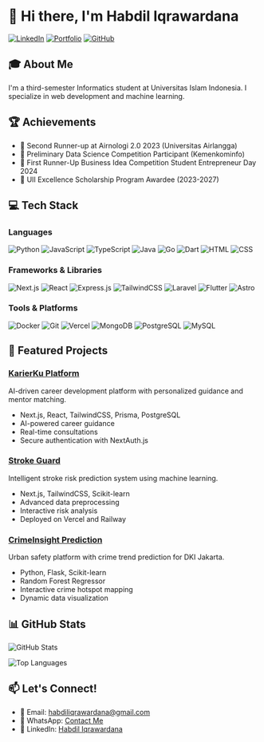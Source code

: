 # 👋 Hi there, I'm Habdil Iqrawardana

[![LinkedIn](https://img.shields.io/badge/LinkedIn-0077B5?style=for-the-badge&logo=linkedin&logoColor=white)](https://linkedin.com/in/habdil-iqrawardana)
[![Portfolio](https://img.shields.io/badge/Portfolio-000000?style=for-the-badge&logo=vercel&logoColor=white)](https://portofolio-habdil.vercel.app/)
[![GitHub](https://img.shields.io/badge/GitHub-100000?style=for-the-badge&logo=github&logoColor=white)](https://github.com/habdil)

## 🎓 About Me

I'm a third-semester Informatics student at Universitas Islam Indonesia. I specialize in web development and machine learning.

## 🏆 Achievements

- 🥈 Second Runner-up at Airnologi 2.0 2023 (Universitas Airlangga)
- 🎯 Preliminary Data Science Competition Participant (Kemenkominfo)
- 🥈 First Runner-Up Business Idea Competition Student Entrepreneur Day 2024
- 🏅 UII Excellence Scholarship Program Awardee (2023-2027)

## 💻 Tech Stack

### Languages  
![Python](https://img.shields.io/badge/Python-3776AB?style=for-the-badge&logo=python&logoColor=white) ![JavaScript](https://img.shields.io/badge/JavaScript-F7DF1E?style=for-the-badge&logo=javascript&logoColor=black) ![TypeScript](https://img.shields.io/badge/TypeScript-007ACC?style=for-the-badge&logo=typescript&logoColor=white) ![Java](https://img.shields.io/badge/Java-ED8B00?style=for-the-badge&logo=openjdk&logoColor=white) ![Go](https://img.shields.io/badge/Go-00ADD8?style=for-the-badge&logo=go&logoColor=white) ![Dart](https://img.shields.io/badge/Dart-0175C2?style=for-the-badge&logo=dart&logoColor=white) ![HTML](https://img.shields.io/badge/HTML5-E34F26?style=for-the-badge&logo=html5&logoColor=white) ![CSS](https://img.shields.io/badge/CSS3-1572B6?style=for-the-badge&logo=css3&logoColor=white)

### Frameworks & Libraries  
![Next.js](https://img.shields.io/badge/Next.js-000000?style=for-the-badge&logo=next.js&logoColor=white) ![React](https://img.shields.io/badge/React-20232A?style=for-the-badge&logo=react&logoColor=61DAFB) ![Express.js](https://img.shields.io/badge/Express.js-000000?style=for-the-badge&logo=express&logoColor=white) ![TailwindCSS](https://img.shields.io/badge/Tailwind_CSS-38B2AC?style=for-the-badge&logo=tailwind-css&logoColor=white) ![Laravel](https://img.shields.io/badge/Laravel-FF2D20?style=for-the-badge&logo=laravel&logoColor=white) ![Flutter](https://img.shields.io/badge/Flutter-02569B?style=for-the-badge&logo=flutter&logoColor=white) ![Astro](https://img.shields.io/badge/Astro-1B1F23?style=for-the-badge&logo=astro&logoColor=white)

### Tools & Platforms  
![Docker](https://img.shields.io/badge/Docker-2496ED?style=for-the-badge&logo=docker&logoColor=white) ![Git](https://img.shields.io/badge/Git-F05032?style=for-the-badge&logo=git&logoColor=white) ![Vercel](https://img.shields.io/badge/Vercel-000000?style=for-the-badge&logo=vercel&logoColor=white) ![MongoDB](https://img.shields.io/badge/MongoDB-4EA94B?style=for-the-badge&logo=mongodb&logoColor=white) ![PostgreSQL](https://img.shields.io/badge/PostgreSQL-316192?style=for-the-badge&logo=postgresql&logoColor=white) ![MySQL](https://img.shields.io/badge/MySQL-4479A1?style=for-the-badge&logo=mysql&logoColor=white)


## 🚀 Featured Projects

### [KarierKu Platform](https://github.com/habdil/KarierKu)
AI-driven career development platform with personalized guidance and mentor matching.
- Next.js, React, TailwindCSS, Prisma, PostgreSQL
- AI-powered career guidance
- Real-time consultations
- Secure authentication with NextAuth.js

### [Stroke Guard](https://github.com/habdil/StrokeGuard)
Intelligent stroke risk prediction system using machine learning.
- Next.js, TailwindCSS, Scikit-learn
- Advanced data preprocessing
- Interactive risk analysis
- Deployed on Vercel and Railway

### [CrimeInsight Prediction](https://github.com/habdil/CrimeInsight)
Urban safety platform with crime trend prediction for DKI Jakarta.
- Python, Flask, Scikit-learn
- Random Forest Regressor
- Interactive crime hotspot mapping
- Dynamic data visualization

## 📊 GitHub Stats

![GitHub Stats](https://github-readme-stats.vercel.app/api?username=habdil&show_icons=true&theme=radical)

![Top Languages](https://github-readme-stats.vercel.app/api/top-langs/?username=habdil&layout=compact&theme=radical)

## 📫 Let's Connect!
- 📧 Email: habdiliqrawardana@gmail.com
- 📱 WhatsApp: [Contact Me](https://wa.me/6285975360990)
- 💼 LinkedIn: [Habdil Iqrawardana](https://linkedin.com/in/habdil-iqrawardana)
